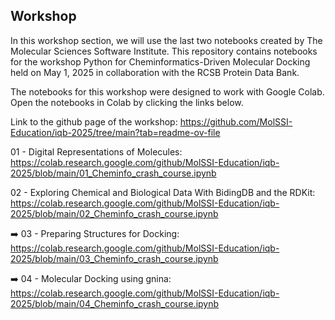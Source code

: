 ## Workshop

In this workshop section, we will use the last two notebooks created by The Molecular Sciences Software Institute. This repository contains notebooks for the workshop Python for Cheminformatics-Driven Molecular Docking held on May 1, 2025 in collaboration with the RCSB Protein Data Bank.

The notebooks for this workshop were designed to work with Google Colab. Open the notebooks in Colab by clicking the links below.

Link to the github page of the workshop: https://github.com/MolSSI-Education/iqb-2025/tree/main?tab=readme-ov-file

01 - Digital Representations of Molecules: https://colab.research.google.com/github/MolSSI-Education/iqb-2025/blob/main/01_Cheminfo_crash_course.ipynb

02 - Exploring Chemical and Biological Data With BidingDB and the RDKit: https://colab.research.google.com/github/MolSSI-Education/iqb-2025/blob/main/02_Cheminfo_crash_course.ipynb

➡️ 03 - Preparing Structures for Docking: https://colab.research.google.com/github/MolSSI-Education/iqb-2025/blob/main/03_Cheminfo_crash_course.ipynb

➡️ 04 - Molecular Docking using gnina: https://colab.research.google.com/github/MolSSI-Education/iqb-2025/blob/main/04_Cheminfo_crash_course.ipynb
